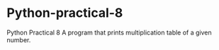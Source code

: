 # Python-practical-8
Python Practical 8
A program that prints multiplication table of a given number.
